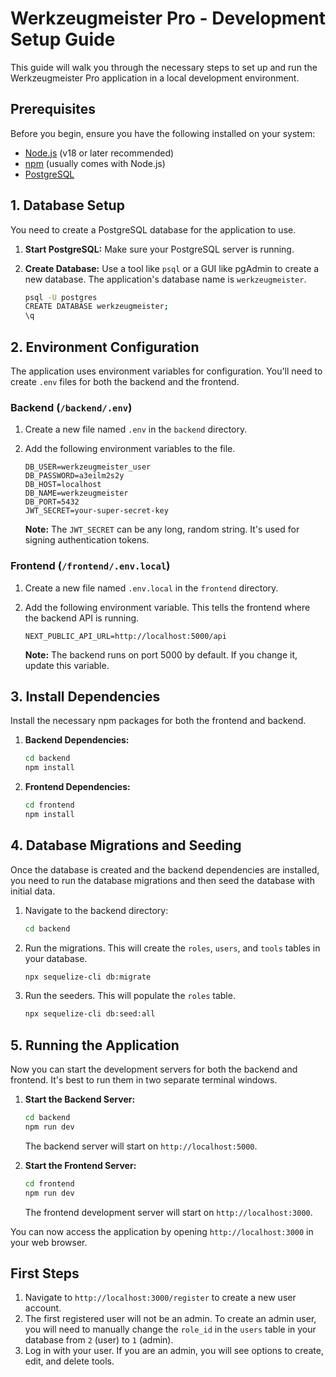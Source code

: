 # Werkzeugmeister Pro - Development Setup Guide

This guide will walk you through the necessary steps to set up and run the Werkzeugmeister Pro application in a local development environment.

## Prerequisites

Before you begin, ensure you have the following installed on your system:
- [Node.js](httpss://nodejs.org/en/) (v18 or later recommended)
- [npm](httpss://www.npmjs.com/) (usually comes with Node.js)
- [PostgreSQL](httpss://www.postgresql.org/download/)

## 1. Database Setup

You need to create a PostgreSQL database for the application to use.

1.  **Start PostgreSQL:** Make sure your PostgreSQL server is running.
2.  **Create Database:** Use a tool like `psql` or a GUI like pgAdmin to create a new database. The application's database name is `werkzeugmeister`.

    ```bash
    psql -U postgres
    CREATE DATABASE werkzeugmeister;
    \q
    ```

## 2. Environment Configuration

The application uses environment variables for configuration. You'll need to create `.env` files for both the backend and the frontend.

### Backend (`/backend/.env`)

1.  Create a new file named `.env` in the `backend` directory.
2.  Add the following environment variables to the file.

    ```
    DB_USER=werkzeugmeister_user
    DB_PASSWORD=a3eilm2s2y
    DB_HOST=localhost
    DB_NAME=werkzeugmeister
    DB_PORT=5432
    JWT_SECRET=your-super-secret-key
    ```
    **Note:** The `JWT_SECRET` can be any long, random string. It's used for signing authentication tokens.

### Frontend (`/frontend/.env.local`)

1.  Create a new file named `.env.local` in the `frontend` directory.
2.  Add the following environment variable. This tells the frontend where the backend API is running.

    ```
    NEXT_PUBLIC_API_URL=http://localhost:5000/api
    ```
    **Note:** The backend runs on port 5000 by default. If you change it, update this variable.

## 3. Install Dependencies

Install the necessary npm packages for both the frontend and backend.

1.  **Backend Dependencies:**
    ```bash
    cd backend
    npm install
    ```
2.  **Frontend Dependencies:**
    ```bash
    cd frontend
    npm install
    ```

## 4. Database Migrations and Seeding

Once the database is created and the backend dependencies are installed, you need to run the database migrations and then seed the database with initial data.

1.  Navigate to the backend directory:
    ```bash
    cd backend
    ```
2.  Run the migrations. This will create the `roles`, `users`, and `tools` tables in your database.
    ```bash
    npx sequelize-cli db:migrate
    ```
3.  Run the seeders. This will populate the `roles` table.
    ```bash
    npx sequelize-cli db:seed:all
    ```

## 5. Running the Application

Now you can start the development servers for both the backend and frontend. It's best to run them in two separate terminal windows.

1.  **Start the Backend Server:**
    ```bash
    cd backend
    npm run dev
    ```
    The backend server will start on `http://localhost:5000`.

2.  **Start the Frontend Server:**
    ```bash
    cd frontend
    npm run dev
    ```
    The frontend development server will start on `http://localhost:3000`.

You can now access the application by opening `http://localhost:3000` in your web browser.

## First Steps

1.  Navigate to `http://localhost:3000/register` to create a new user account.
2.  The first registered user will not be an admin. To create an admin user, you will need to manually change the `role_id` in the `users` table in your database from `2` (user) to `1` (admin).
3.  Log in with your user. If you are an admin, you will see options to create, edit, and delete tools. 